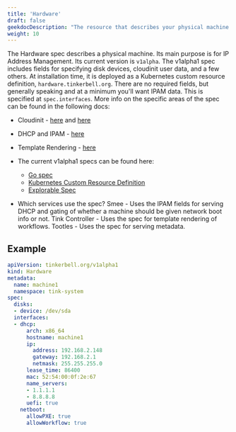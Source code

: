 ```yaml
---
title: 'Hardware'
draft: false
geekdocDescription: "The resource that describes your physical machine."
weight: 10
---
```


The Hardware spec describes a physical machine. Its main purpose is for IP Address Management. Its current version is `v1alpha`. The v1alpha1 spec includes fields for specifying disk devices, cloudinit user data, and a few others. At installation time, it is deployed as a Kubernetes custom resource definition, `hardware.tinkerbell.org`. There are no required fields, but generally speaking and at a minimum you'll want IPAM data. This is specified at `spec.interfaces`. More info on the specific areas of the spec can be found in the following docs:

- Cloudinit - [here](/docs/integrations/cloudinit) and [here](/docs/services/tootles)
- DHCP and IPAM - [here](/docs/services/smee)
- Template Rendering - [here](/docs/services/tink-controller)

- The current v1alpha1 specs can be found here:
  - [Go spec](https://github.com/tinkerbell/tinkerbell/blob/main/api/v1alpha1/tinkerbell/hardware.go)
  - [Kubernetes Custom Resource Definition](https://github.com/tinkerbell/tinkerbell/blob/main/crd/bases/tinkerbell.org_hardware.yaml)
  - [Explorable Spec](https://doc.crds.dev/github.com/tinkerbell/tinkerbell/tinkerbell.org/Hardware/v1alpha1)

- Which services use the spec?
    Smee - Uses the IPAM fields for serving DHCP and gating of whether a machine should be given network boot info or not.
    Tink Controller - Uses the spec for template rendering of workflows.
    Tootles - Uses the spec for serving metadata.

## Example

```yaml
apiVersion: tinkerbell.org/v1alpha1
kind: Hardware
metadata:
  name: machine1
  namespace: tink-system
spec:
  disks:
  - device: /dev/sda
  interfaces:
  - dhcp:
      arch: x86_64
      hostname: machine1
      ip:
        address: 192.168.2.148
        gateway: 192.168.2.1
        netmask: 255.255.255.0
      lease_time: 86400
      mac: 52:54:00:0f:2e:67
      name_servers:
      - 1.1.1.1
      - 8.8.8.8
      uefi: true
    netboot:
      allowPXE: true
      allowWorkflow: true
```
